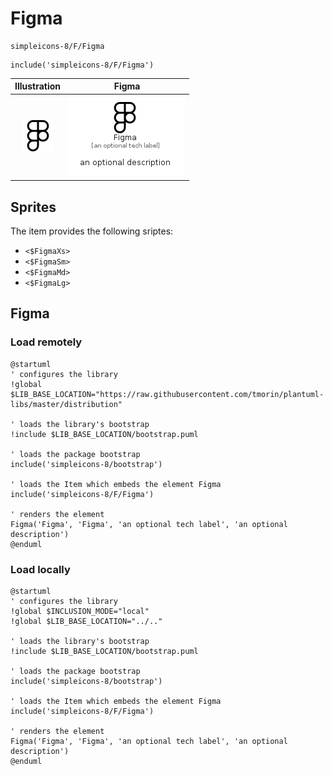 # Figma


```text
simpleicons-8/F/Figma
```

```text
include('simpleicons-8/F/Figma')
```



| Illustration | Figma |
| :---: | :---: |
| ![illustration for Illustration](../../simpleicons-8/F/Figma.png) | ![illustration for Figma](../../simpleicons-8/F/Figma.Local.png) |



## Sprites
The item provides the following sriptes:

- `<$FigmaXs>`
- `<$FigmaSm>`
- `<$FigmaMd>`
- `<$FigmaLg>`





## Figma

### Load remotely
```plantuml
@startuml
' configures the library
!global $LIB_BASE_LOCATION="https://raw.githubusercontent.com/tmorin/plantuml-libs/master/distribution"

' loads the library's bootstrap
!include $LIB_BASE_LOCATION/bootstrap.puml

' loads the package bootstrap
include('simpleicons-8/bootstrap')

' loads the Item which embeds the element Figma
include('simpleicons-8/F/Figma')

' renders the element
Figma('Figma', 'Figma', 'an optional tech label', 'an optional description')
@enduml
```

### Load locally
```plantuml
@startuml
' configures the library
!global $INCLUSION_MODE="local"
!global $LIB_BASE_LOCATION="../.."

' loads the library's bootstrap
!include $LIB_BASE_LOCATION/bootstrap.puml

' loads the package bootstrap
include('simpleicons-8/bootstrap')

' loads the Item which embeds the element Figma
include('simpleicons-8/F/Figma')

' renders the element
Figma('Figma', 'Figma', 'an optional tech label', 'an optional description')
@enduml
```

